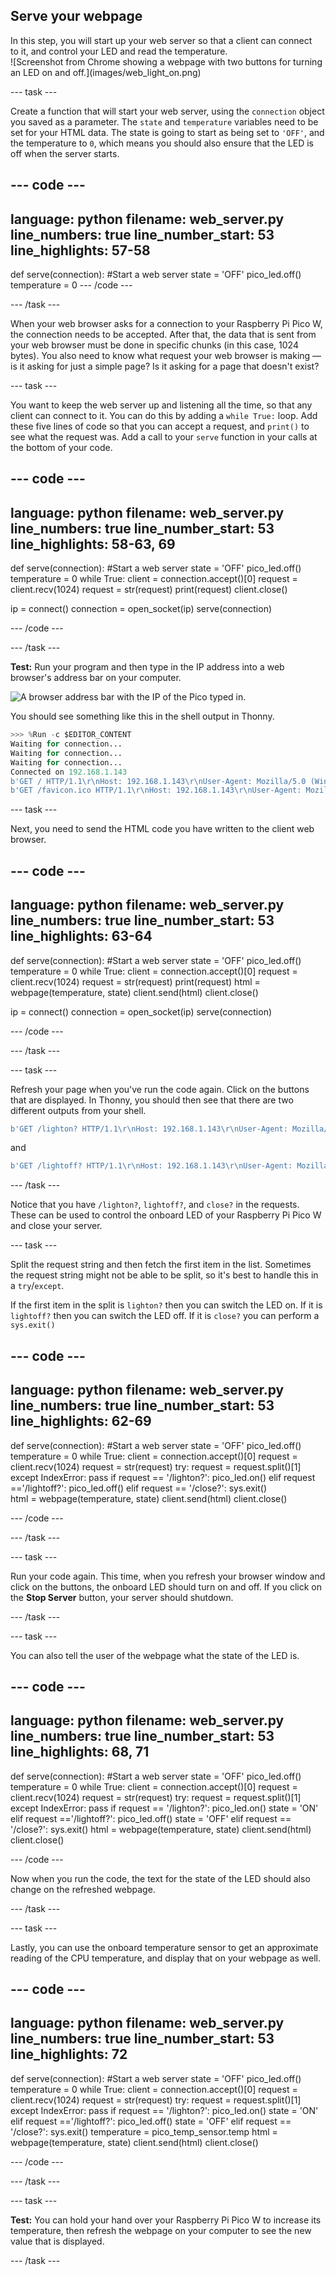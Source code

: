 ## Serve your webpage

<div style="display: flex; flex-wrap: wrap">
<div style="flex-basis: 200px; flex-grow: 1; margin-right: 15px;">
In this step, you will start up your web server so that a client can connect to it, and control your LED and read the temperature.
</div>
<div>
![Screenshot from Chrome showing a webpage with two buttons for turning an LED on and off.](images/web_light_on.png)
</div>
</div>

--- task ---

Create a function that will start your web server, using the `connection` object you saved as a parameter. The `state` and `temperature` variables need to be set for your HTML data. The state is going to start as being set to `'OFF'`, and the temperature to `0`, which means you should also ensure that the LED is off when the server starts.

--- code ---
---
language: python
filename: web_server.py
line_numbers: true
line_number_start: 53
line_highlights: 57-58
---
def serve(connection):
    #Start a web server
    state = 'OFF'
    pico_led.off()
    temperature = 0
--- /code ---

--- /task ---

When your web browser asks for a connection to your Raspberry Pi Pico W, the connection needs to be accepted. After that, the data that is sent from your web browser must be done in specific chunks (in this case, 1024 bytes). You also need to know what request your web browser is making — is it asking for just a simple page? Is it asking for a page that doesn't exist?

--- task ---

You want to keep the web server up and listening all the time, so that any client can connect to it. You can do this by adding a `while True:` loop. Add these five lines of code so that you can accept a request, and `print()` to see what the request was. Add a call to your `serve` function in your calls at the bottom of your code.

--- code ---
---
language: python
filename: web_server.py
line_numbers: true
line_number_start: 53
line_highlights: 58-63, 69
---
def serve(connection):
    #Start a web server
    state = 'OFF'
    pico_led.off()
    temperature = 0
    while True:
        client = connection.accept()[0]
        request = client.recv(1024)
        request = str(request)
        print(request)
        client.close()


ip = connect()
connection = open_socket(ip)
serve(connection)

--- /code ---

--- /task ---

**Test:** Run your program and then type in the IP address into a web browser's address bar on your computer.

![A browser address bar with the IP of the Pico typed in.](images/browser_ip.png)

You should see something like this in the shell output in Thonny.

```python
>>> %Run -c $EDITOR_CONTENT
Waiting for connection...
Waiting for connection...
Waiting for connection...
Connected on 192.168.1.143
b'GET / HTTP/1.1\r\nHost: 192.168.1.143\r\nUser-Agent: Mozilla/5.0 (Windows NT 10.0; Win64; x64; rv:101.0) Gecko/20100101 Firefox/101.0\r\nAccept: text/html,application/xhtml+xml,application/xml;q=0.9,image/avif,image/webp,*/*;q=0.8\r\nAccept-Language: en-GB,en;q=0.5\r\nAccept-Encoding: gzip, deflate\r\nConnection: keep-alive\r\nUpgrade-Insecure-Requests: 1\r\n\r\n'
b'GET /favicon.ico HTTP/1.1\r\nHost: 192.168.1.143\r\nUser-Agent: Mozilla/5.0 (Windows NT 10.0; Win64; x64; rv:101.0) Gecko/20100101 Firefox/101.0\r\nAccept: image/avif,image/webp,*/*\r\nAccept-Language: en-GB,en;q=0.5\r\nAccept-Encoding: gzip, deflate\r\nConnection: keep-alive\r\nReferer: http://192.168.1.143/\r\n\r\n'
```

--- task ---

Next, you need to send the HTML code you have written to the client web browser.

--- code ---
---
language: python
filename: web_server.py
line_numbers: true
line_number_start: 53
line_highlights: 63-64
---
def serve(connection):
    #Start a web server
    state = 'OFF'
    pico_led.off()
    temperature = 0
    while True:
        client = connection.accept()[0]
        request = client.recv(1024)
        request = str(request)
        print(request)
        html = webpage(temperature, state)
        client.send(html)
        client.close()


ip = connect()
connection = open_socket(ip)
serve(connection)

--- /code ---

--- /task ---


--- task ---

Refresh your page when you've run the code again. Click on the buttons that are displayed. In Thonny, you should then see that there are two different outputs from your shell.

```python
b'GET /lighton? HTTP/1.1\r\nHost: 192.168.1.143\r\nUser-Agent: Mozilla/5.0 (Windows NT 10.0; Win64; x64; rv:101.0) Gecko/20100101 Firefox/101.0\r\nAccept: text/html,application/xhtml+xml,application/xml;q=0.9,image/avif,image/webp,*/*;q=0.8\r\nAccept-Language: en-GB,en;q=0.5\r\nAccept-Encoding: gzip, deflate\r\nConnection: keep-alive\r\nReferer: http://192.168.1.143/\r\nUpgrade-Insecure-Requests: 1\r\n\r\n'
```

and

```python
b'GET /lightoff? HTTP/1.1\r\nHost: 192.168.1.143\r\nUser-Agent: Mozilla/5.0 (Windows NT 10.0; Win64; x64; rv:101.0) Gecko/20100101 Firefox/101.0\r\nAccept: text/html,application/xhtml+xml,application/xml;q=0.9,image/avif,image/webp,*/*;q=0.8\r\nAccept-Language: en-GB,en;q=0.5\r\nAccept-Encoding: gzip, deflate\r\nConnection: keep-alive\r\nReferer: http://192.168.1.143/lighton?\r\nUpgrade-Insecure-Requests: 1\r\n\r\n'
```

--- /task ---

Notice that you have `/lighton?`, `lightoff?`, and `close?` in the requests. These can be used to control the onboard LED of your Raspberry Pi Pico W and close your server.

--- task ---

Split the request string and then fetch the first item in the list. Sometimes the request string might not be able to be split, so it's best to handle this in a `try`/`except`.

If the first item in the split is `lighton?` then you can switch the LED on. If it is `lightoff?` then you can switch the LED off. If it is `close?` you can perform a `sys.exit()`

--- code ---
---
language: python
filename: web_server.py
line_numbers: true
line_number_start: 53
line_highlights: 62-69
---
def serve(connection):
    #Start a web server
    state = 'OFF'
    pico_led.off()
    temperature = 0
    while True:
        client = connection.accept()[0]
        request = client.recv(1024)
        request = str(request)
        try:
            request = request.split()[1]
        except IndexError:
            pass
        if request == '/lighton?':
            pico_led.on()
        elif request =='/lightoff?':
            pico_led.off()
        elif request == '/close?':
            sys.exit()  
        html = webpage(temperature, state)
        client.send(html)
        client.close()

--- /code ---

--- /task ---

--- task ---

Run your code again. This time, when you refresh your browser window and click on the buttons, the onboard LED should turn on and off. If you click on the **Stop Server** button, your server should shutdown.

--- /task ---

--- task ---

You can also tell the user of the webpage what the state of the LED is.

--- code ---
---
language: python
filename: web_server.py
line_numbers: true
line_number_start: 53
line_highlights: 68, 71
---
def serve(connection):
    #Start a web server
    state = 'OFF'
    pico_led.off()
    temperature = 0
    while True:
        client = connection.accept()[0]
        request = client.recv(1024)
        request = str(request)
        try:
            request = request.split()[1]
        except IndexError:
            pass
        if request == '/lighton?':
            pico_led.on()
            state = 'ON'
        elif request =='/lightoff?':
            pico_led.off()
            state = 'OFF'
        elif request == '/close?':
            sys.exit() 
        html = webpage(temperature, state)
        client.send(html)
        client.close()

--- /code ---

Now when you run the code, the text for the state of the LED should also change on the refreshed webpage.

--- /task ---

--- task ---

Lastly, you can use the onboard temperature sensor to get an approximate reading of the CPU temperature, and display that on your webpage as well.

--- code ---
---
language: python
filename: web_server.py
line_numbers: true
line_number_start: 53
line_highlights: 72
---
def serve(connection):
    #Start a web server
    state = 'OFF'
    pico_led.off()
    temperature = 0
    while True:
        client = connection.accept()[0]
        request = client.recv(1024)
        request = str(request)
        try:
            request = request.split()[1]
        except IndexError:
            pass
        if request == '/lighton?':
            pico_led.on()
            state = 'ON'
        elif request =='/lightoff?':
            pico_led.off()
            state = 'OFF'
        elif request == '/close?':
            sys.exit() 
        temperature = pico_temp_sensor.temp
        html = webpage(temperature, state)
        client.send(html)
        client.close()

--- /code ---

--- /task ---

--- task ---

**Test:** You can hold your hand over your Raspberry Pi Pico W to increase its temperature, then refresh the webpage on your computer to see the new value that is displayed.

--- /task ---

